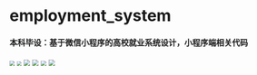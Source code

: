# employment_system
#### 本科毕设：基于微信小程序的高校就业系统设计，小程序端相关代码

<img src="https://tva1.sinaimg.cn/large/e6c9d24egy1gzjsjcbrhlj20600cwglo.jpg" style="zoom:57%;" />

<img src="https://tva1.sinaimg.cn/large/e6c9d24egy1gzjsjx2hr4j206o0e80sr.jpg" style="zoom:50%;" />



<img src="https://tva1.sinaimg.cn/large/e6c9d24egy1gzjsjwwy1jj204s0a8mx2.jpg" style="zoom: 70%;" />

<img src="https://tva1.sinaimg.cn/large/e6c9d24egy1gzjsjwri5kj204s0ac74f.jpg" style="zoom:70%;" />

<img src="https://tva1.sinaimg.cn/large/e6c9d24egy1gzjsjwn5ozj20600d0dg6.jpg" style="zoom:60%;" />

<img src="https://tva1.sinaimg.cn/large/e6c9d24egy1gzjsjwiq6wj204u0ag3yl.jpg" style="zoom:70%;" />
